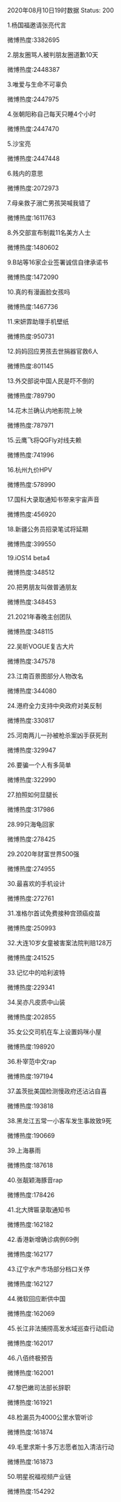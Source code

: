 2020年08月10日19时数据
Status: 200

1.杨国福邀请张亮代言

微博热度:3382695

2.朋友圈骂人被判朋友圈道歉10天

微博热度:2448387

3.唯爱与生命不可辜负

微博热度:2447975

4.张朝阳称自己每天只睡4个小时

微博热度:2447470

5.沙宝亮

微博热度:2447448

6.贱内的意思

微博热度:2072973

7.母亲救子溺亡男孩哭喊我错了

微博热度:1611763

8.外交部宣布制裁11名美方人士

微博热度:1480602

9.B站等16家企业签署诚信自律承诺书

微博热度:1472090

10.真的有漫画脸女孩吗

微博热度:1467736

11.宋妍霏助理手机壁纸

微博热度:950731

12.妈妈回应男孩去世捐器官救6人

微博热度:801145

13.外交部说中国人民是吓不倒的

微博热度:789790

14.花木兰确认内地影院上映

微博热度:787971

15.云鹰飞将QGFly对线夫赖

微博热度:741996

16.杭州九价HPV

微博热度:578990

17.国科大录取通知书带来宇宙声音

微博热度:456920

18.新疆公务员招录笔试将延期

微博热度:399550

19.iOS14 beta4

微博热度:348512

20.把男朋友叫做普通朋友

微博热度:348453

21.2021年春晚主创团队

微博热度:348115

22.吴昕VOGUE复古大片

微博热度:347578

23.江南百景图部分人物改名

微博热度:344080

24.港府全力支持中央政府对美反制

微博热度:330817

25.河南两儿一孙被枪杀案凶手获死刑

微博热度:329947

26.要骗一个人有多简单

微博热度:322990

27.拍照如何显腿长

微博热度:317986

28.99只海龟回家

微博热度:278425

29.2020年财富世界500强

微博热度:274955

30.最喜欢的手机设计

微博热度:272761

31.准格尔首试免费接种宫颈癌疫苗

微博热度:250993

32.大连10岁女童被害案法院判赔128万

微博热度:241525

33.记忆中的哈利波特

微博热度:229341

34.吴亦凡皮质中山装

微博热度:202855

35.女公交司机在车上设置妈咪小屋

微博热度:198920

36.朴宰范中文rap

微博热度:197194

37.盖茨批美国检测慢政府还沾沾自喜

微博热度:193818

38.黑龙江五常一小客车发生事故致9死

微博热度:190669

39.上海暴雨

微博热度:187618

40.张靓颖海豚音rap

微博热度:178426

41.北大牌匾录取通知书

微博热度:162182

42.香港新增确诊病例69例

微博热度:162177

43.辽宁水产市场部分档口关停

微博热度:162127

44.微软回应断供中国

微博热度:162069

45.长江非法捕捞高发水域巡查行动启动

微博热度:162017

46.八佰终极预告

微博热度:162001

47.黎巴嫩司法部长辞职

微博热度:161921

48.检漏员为4000公里水管听诊

微博热度:161874

49.毛里求斯十多万志愿者加入清洁行动

微博热度:161873

50.明星祝福视频产业链

微博热度:154292

